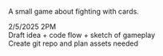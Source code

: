 A small game about fighting with cards.

2/5/2025 2PM  
Draft idea + code flow + sketch of gameplay  
Create git repo and plan assets needed
